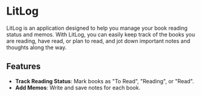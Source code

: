 # LitLog

LitLog is an application designed to help you manage your book reading status and memos. With LitLog, you can easily keep track of the books you are reading, have read, or plan to read, and jot down important notes and thoughts along the way.

## Features

- **Track Reading Status**: Mark books as "To Read", "Reading", or "Read".
- **Add Memos**: Write and save notes for each book.
